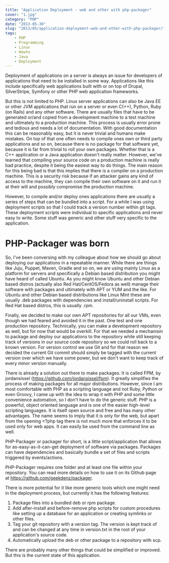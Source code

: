 ```yaml
---
title: "Application Deployment - web and other with php-packager"
cover: "1.jpg"
category: "PHP"
date: "2013-05-30"
slug: "2013/05/application-deployment-web-and-other-with-php-packager/"
tags:
    - PHP
    - Programming
    - Linux
    - Howto
    - Java
    - Deployment
---
```

Deployment of applications on a server is always an issue for developers of applications that need to be installed in some way. Applications like this include specifically web applications built with or on top of Drupal, SilverStripe, Symfony or other PHP web application frameworks.

<p>But this is not limited to PHP. Linux server applications can also be Java EE or other JVM applications that run on a server or even C(++), Python, Ruby (on Rails) and any other software. There are usually files that have to be generated or/and copied from a development machine to a test machine and ultimately to a production machine. This process is usually error prone and tedious and needs a lot of documentation. With good documentation this can be reasonably easy, but it is never trivial and humans make mistakes. On top of that one often needs to compile ones own or third party applications and so on, because there is no package for that software yet, because it is far from trivial to roll your own packages. Whether that is a C++ application or a Java application doesn't really matter. However, we've learned that compiling your source code on a production machine is really bad practice, despite it being the easiest way to do things. The main reason for this being bad is that this implies that there is a compiler on a production machine. This is a security risk because if an attacker gains any kind of access to the machine, they can compile their own software on it and run it at their will and possibly compromise the production machine.</p>
<p>However, to compile and/or deploy ones applications there are usually a series of steps that can be bundled into a script. For a while I was using deployment scripts so that I could track a version number within git tags. These deployment scripts were individual to specific applications and never easy to write. Some stuff was generic and other stuff very specific to the application.</p>
<h1>PHP-Packager was born</h1>
<p>So, I've been conversing with my colleague about how we should go about deploying our applications in a repeatable manner. While there are things like Juju, Puppet, Maven, Gradle and so on, we are using mainly Linux as a platform for servers and specifically a Debian based distribution you might have heard of called Ubuntu. As you might know Ubuntu and other Debian based distros (actually also Red Hat/CentOS/Fedora as well) manage their software with packages and ultimately with APT or YUM and the like. For Ubuntu and other Debian based distributions like Linux Mint these are usually .deb packages with dependencies and install/uninstall scripts. For Red Hat based distros, this is usually .rpm.</p>
<p>Finally, we decided to make our own APT repositories for all our VMs, even though we had feared and avoided it in the past. One test and one production repository. Technically, you can make a development repository as well, but for now that would be overkill. For that we needed a mechanism to package and deploy our applications to the repository while still keeping track of versions in our source code repository so we could roll back to a known version. For version control we use Git and for that reason we decided the current Git commit should simply be tagged with the current version over which we have some power, but we don't want to keep track of every minor version manually.</p>
<p>There is already a solution out there to make packages. It is called FPM, by jordansissel (<a href="https://github.com/jordansissel/fpm">https://github.com/jordansissel/fpm</a>). It greatly simplifies the process of making packages for all major distributions. However, since I am most comfortable with PHP as a scripting language and not Ruby, Python or even Groovy, I came up with the idea to wrap it with PHP and some little convenience automation, so I don't have to do the generic stuff. PHP is a powerful, object oriented language and is one of the easier high-level scripting languages. It is itself open source and free and has many other advantages. The name seems to imply that it is only for the web, but apart from the opening &lt;?php tag there is not much more that enforces it to be used only for web apps. It can easily be used from the command line as well.</p>
<p>PHP-Packager or packager for short, is a little script/application that allows for as-easy-as-it-can-get deployment of software via packages. Packages can have dependencies and basically bundle a set of files and scripts triggered by events/actions.</p>
<p>PHP-Packager requires one folder and at least one file within your repository. You can read more details on how to use it on its Github page at <a href="https://github.com/geekdenz/packager">https://github.com/geekdenz/packager</a>.</p>
<p>There is more potential for it like more generic tools which one might need in the deployment process, but currently it has the following features:</p>
<ol>
<li>Package files into a bundled deb or rpm package.</li>
<li>Add after-install and before-remove php scripts for custom procedures like setting up a database for an application or creating symlinks or other files.</li>
<li>Tag your git repository with a version tag. The version is kept track of and can be changed at any time in version.txt in the root of your application's source code.</li>
<li>Automatically upload the deb or other package to a repository with scp.</li>
</ol>
<div></div>
<p>There are probably many other things that could be simplified or improved. But this is the current state of this application.</p>
